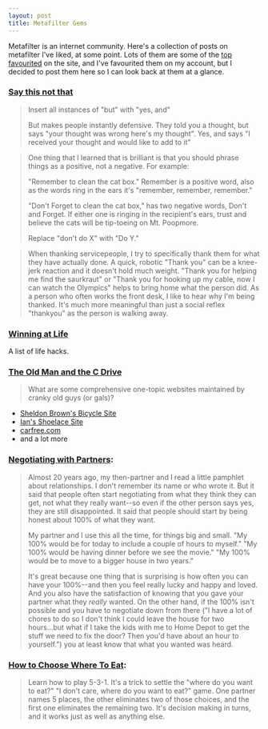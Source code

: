 ```yaml
---
layout: post
title: Metafilter Gems
---
```


Metafilter is an internet community. Here's a collection of posts on metafilter I've liked, at some point. Lots of them are some of the [top favourited](http://infodumpster.org/) on the site, and I've favourited them on my account, but I decided to post them here so I can look back at them at a glance.

### [Say this not that](http://ask.metafilter.com/254331/Say-this-not-that)

> Insert all instances of "but" with "yes, and"
> 
> But makes people instantly defensive. They told you a thought, but says "your thought was wrong here's my thought". Yes, and says "I received your thought and would like to add to it"

> One thing that I learned that is brilliant is that you should phrase things as a positive, not a negative. For example:
> 
> "Remember to clean the cat box." Remember is a positive word, also as the words ring in the ears it's "remember, remember, remember." 
> 
> "Don't Forget to clean the cat box," has two negative words, Don't and Forget. If either one is ringing in the recipient's ears, trust and believe the cats will be tip-toeing on Mt. Poopmore. 
> 
> Replace "don't do X" with "Do Y." 

> When thanking servicepeople, I try to specifically thank them for what they have actually done. A quick, robotic "Thank you" can be a knee-jerk reaction and it doesn't hold much weight. "Thank you for helping me find the saurkraut" or "Thank you for hooking up my cable, now I can watch the Olympics" helps to bring home what the person did. As a person who often works the front desk, I like to hear why I'm being thanked. It's much more meaningful than just a social reflex "thankyou" as the person is walking away.

### [Winning at Life](http://ask.metafilter.com/227940/Winning-At-Life)

A list of life hacks.

### [The Old Man and the C Drive](http://ask.metafilter.com/164388/The-Old-Man-and-the-C-Drive)

> What are some comprehensive one-topic websites maintained by cranky old guys
> (or gals)?

- [Sheldon Brown's Bicycle Site](http://sheldonbrown.com/)
- [Ian's Shoelace Site](http://www.fieggen.com/shoelace/)
- [carfree.com](http://www.carfree.com/)
- and a lot more


### [Negotiating with Partners](http://ask.metafilter.com/137148/What-clever-relationship-hacks-have-you-come-up-with#1960336):

> Almost 20 years ago, my then-partner and I read a little pamphlet about
> relationships. I don't remember its name or who wrote it. But it said that
> people often start negotiating from what they think they can get, not what
> they really want--so even if the other person says yes, they are still
> disappointed.  It said that people should start by being honest about 100% of
> what they want.
> 
> My partner and I use this all the time, for things big and small. "My 100%
> would be for today to include a couple of hours to myself." "My 100% would be
> having dinner before we see the movie." "My 100% would be to move to a bigger
> house in two years."
> 
> It's great because one thing that is surprising is how often you can have your
> 100%--and then you feel really lucky and happy and loved. And you also have
> the satisfaction of knowing that you gave your partner what they _really_
> wanted. On the other hand, if the 100% isn't possible and you have to
> negotiate down from there ("I have a lot of chores to do so I don't think I
> could leave the house for two hours...but what if I take the kids with me to
> Home Depot to get the stuff we need to fix the door? Then you'd have about an
> hour to yourself.") you at least know that what you wanted was heard.

### [How to Choose Where To Eat](http://ask.metafilter.com/126816/What-conversations-are-a-MUST-before-two-people-get-married#1812279):

> Learn how to play 5-3-1. It's a trick to settle the "where do you want to
> eat?" "I don't care, where do you want to eat?" game. One partner names 5
> places, the other eliminates two of those choices, and the first one
> eliminates the remaining two. It's decision making in turns, and it works just
> as well as anything else. 
